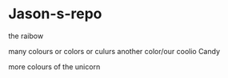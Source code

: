 # Jason-s-repo

the raibow 


many colours
or colors
or culurs
another color/our
coolio
Candy 

more colours of the unicorn
